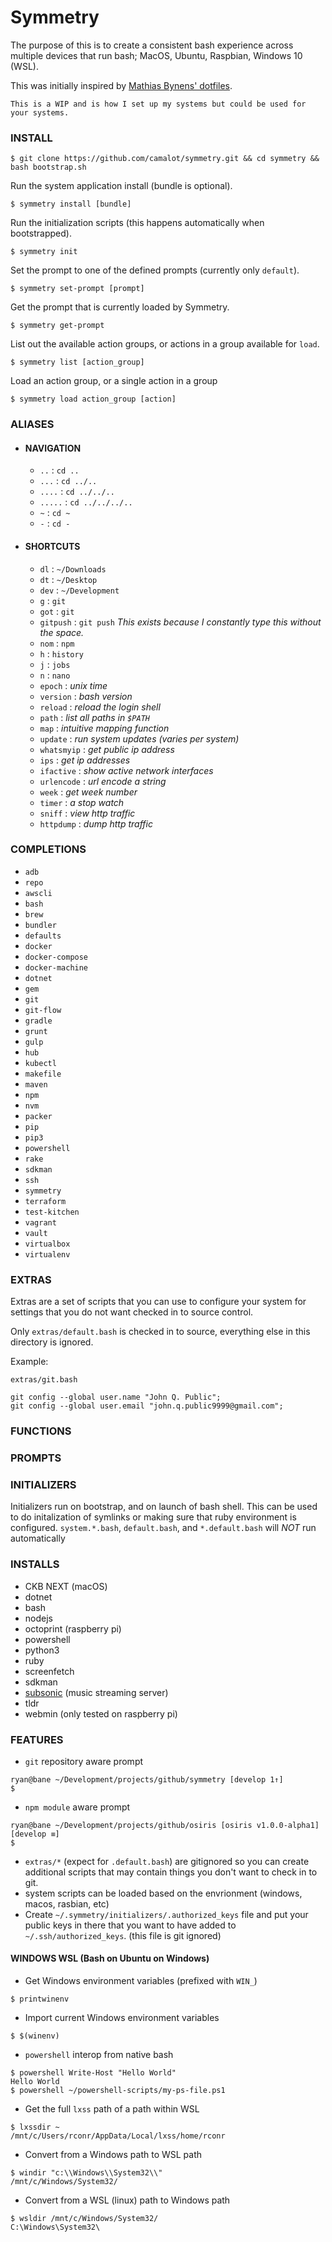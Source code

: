 # Symmetry

The purpose of this is to create a consistent bash experience across multiple devices that run bash; MacOS, Ubuntu, Raspbian, Windows 10 (WSL).

This was initially inspired by [Mathias Bynens' dotfiles](https://github.com/mathiasbynens/dotfiles).

`This is a WIP and is how I set up my systems but could be used for your systems.`

### INSTALL

```
$ git clone https://github.com/camalot/symmetry.git && cd symmetry && bash bootstrap.sh
```

Run the system application install (bundle is optional).
```
$ symmetry install [bundle]
```

Run the initialization scripts (this happens automatically when bootstrapped).
```
$ symmetry init
```

Set the prompt to one of the defined prompts (currently only `default`).
```
$ symmetry set-prompt [prompt]
```

Get the prompt that is currently loaded by Symmetry.
```
$ symmetry get-prompt
```

List out the available action groups, or actions in a group available for `load`.
```
$ symmetry list [action_group]
```

Load an action group, or a single action in a group
```
$ symmetry load action_group [action]
```

### ALIASES

- #### NAVIGATION
	- `..` : `cd ..`
	- `...` : `cd ../..`
	- `....` : `cd ../../..`
	- `.....` : `cd ../../../..`
	- `~` : `cd ~`
	- `-` : `cd -`
- #### SHORTCUTS
	- `dl` : `~/Downloads`
	- `dt` : `~/Desktop`
	- `dev` : `~/Development`
	- `g` : `git`
	- `got` : `git`
	- `gitpush` : `git push` _This exists because I constantly type this without the space._
	- `nom` : `npm`
	- `h` : `history`
	- `j` : `jobs`
	- `n` : `nano`
	- `epoch` : _unix time_
	- `version` : _bash version_
	- `reload` : _reload the login shell_
	- `path` : _list all paths in `$PATH`_
	- `map` : _intuitive mapping function_
	- `update` : _run system updates (varies per system)_
	- `whatsmyip` : _get public ip address_
	- `ips` : _get ip addresses_
	- `ifactive` : _show active network interfaces_
	- `urlencode` : _url encode a string_
	- `week` : _get week number_
	- `timer` : _a stop watch_
	- `sniff` : _view http traffic_
	- `httpdump` : _dump http traffic_

### COMPLETIONS
- `adb`
- `repo`
- `awscli`
- `bash`
- `brew`
- `bundler`
- `defaults`
- `docker`
- `docker-compose`
- `docker-machine`
- `dotnet`
- `gem`
- `git`
- `git-flow`
- `gradle`
- `grunt`
- `gulp`
- `hub`
- `kubectl`
- `makefile`
- `maven`
- `npm`
- `nvm`
- `packer`
- `pip`
- `pip3`
- `powershell`
- `rake`
- `sdkman`
- `ssh`
- `symmetry`
- `terraform`
- `test-kitchen`
- `vagrant`
- `vault`
- `virtualbox`
- `virtualenv`

### EXTRAS

Extras are a set of scripts that you can use to configure your system for settings that you do not want checked in to source control.

Only `extras/default.bash` is checked in to source, everything else in this directory is ignored.

Example:

`extras/git.bash`
```
git config --global user.name "John Q. Public";
git config --global user.email "john.q.public9999@gmail.com";
```

### FUNCTIONS

### PROMPTS

### INITIALIZERS

Initializers run on bootstrap, and on launch of bash shell. This can be used to do initalization of symlinks or making sure that ruby environment is configured. `system.*.bash`, `default.bash`, and `*.default.bash` will *NOT* run automatically



### INSTALLS
- CKB NEXT (macOS)
- dotnet
- bash
- nodejs
- octoprint (raspberry pi)
- powershell
- python3
- ruby
- screenfetch
- sdkman
- [subsonic](http://subsonic.org) (music streaming server)
- tldr
- webmin (only tested on raspberry pi)

### FEATURES

- `git` repository aware prompt
```
ryan@bane ~/Development/projects/github/symmetry [develop 1↑]
$
```
- `npm module` aware prompt
```
ryan@bane ~/Development/projects/github/osiris [osiris v1.0.0-alpha1] [develop ≡]
$
```
- `extras/*` (expect for `.default.bash`) are gitignored so you can create additional scripts that may contain things you don't want to check in to git.
- system scripts can be loaded based on the envrionment (windows, macos, rasbian, etc)
- Create `~/.symmetry/initializers/.authorized_keys` file and put your public keys in there that you want to have added to `~/.ssh/authorized_keys`. (this file is git ignored)

#### WINDOWS WSL (Bash on Ubuntu on Windows)

- Get Windows environment variables (prefixed with `WIN_`)
```
$ printwinenv
```
- Import current Windows environment variables
```
$ $(winenv)
```

- `powershell` interop from native bash
```
$ powershell Write-Host "Hello World"
Hello World
$ powershell ~/powershell-scripts/my-ps-file.ps1
```
- Get the full `lxss` path of a path within WSL
```
$ lxssdir ~
/mnt/c/Users/rconr/AppData/Local/lxss/home/rconr
```
- Convert from a Windows path to WSL path
```
$ windir "c:\\Windows\\System32\\"
/mnt/c/Windows/System32/
```
- Convert from a WSL (linux) path to Windows path
```
$ wsldir /mnt/c/Windows/System32/
C:\Windows\System32\
```
